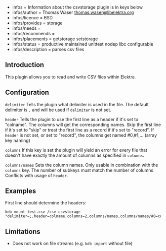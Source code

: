 - infos = Information about the csvstorage plugin is in keys below
- infos/author = Thomas Waser <thomas.waser@libelektra.org>
- infos/licence = BSD
- infos/provides = storage
- infos/needs =
- infos/recommends =
- infos/placements = getstorage setstorage
- infos/status = productive maintained unittest nodep libc configurable
- infos/description = parses csv files

## Introduction ##

This plugin allows you to read and write CSV files within Elektra.

## Configuration ##

`delimiter`
Tells the plugin what delimiter is used in the file.
The default delimiter is `,` and will be used if `delimiter` is not set.

`header`
Tells the plugin to use the first line as a header if it's set to "colname". The columns will get the corresponding names.
Skip the first line if it's set to "skip" or treat the first line as a record if it's set to "record".
If `header` is not set, or set to "record", the columns get named #0,#1,... (array key naming)

`columns`
If this key is set the plugin will yield an error for every file that doesn't have exactly the amount of columns as specified in `columns`.

`columns/names`
Sets the column names. Only usable in combination with the `columns` key. The number of subkeys must match the number of columns.
Conflicts with usage of `header`.

## Examples ##

First line should determine the headers:

	kdb mount test.csv /csv csvstorage "delimiter=;,header=colname,columns=2,columns/names,columns/names/#0=col0Name,columns/names/#1=col1Name"


## Limitations ##

- Does not work on file streams (e.g. `kdb import` without file)
